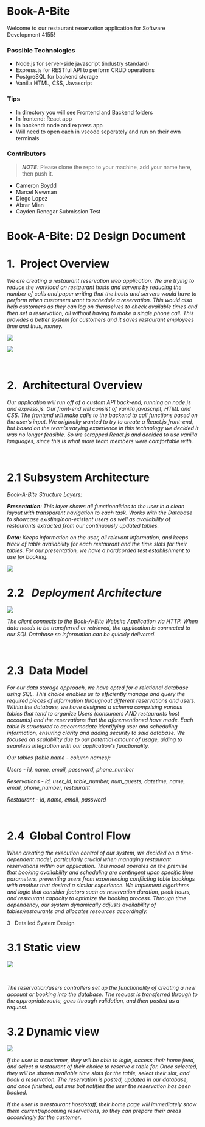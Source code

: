 # Book-A-Bite
 
Welcome to our restaurant reservation application for Software Development 4155!

### Possible Technologies
- Node.js for server-side javascript (industry standard)
- Express.js for RESTful API to perform CRUD operations
- PostgreSQL for backend storage
- Vanilla HTML, CSS, Javascript

### Tips
- In directory you will see Frontend and Backend folders
- In frontend: React app
- In backend: node and express app
- Will need to open each in vscode seperately and run on their own terminals

### Contributors
> **_NOTE:_**  Please clone the repo to your machine, add your name here, then push it.
- Cameron Boydd
- Marcel Newman
- Diego Lopez
- Abrar Mian
- Cayden Renegar Submission Test

# Book-A-Bite: D2 Design Document   

# 1.  Project Overview      

_We are creating a restaurant reservation web application. We are trying to reduce the workload on restaurant hosts and servers by reducing the number of calls and paper writing that the hosts and servers would have to perform when customers want to schedule a reservation. This would also help customers as they can log on themselves to check available times and then set a reservation, all without having to make a single phone call. This provides a better system for customers and it saves restaurant employees time and thus, money._ 

![](https://lh7-us.googleusercontent.com/KQy6RsgLdAvT4m7O1HuUnFaZhtbq21nPK3EIRgswybCD_NHbc8pcs0rME43zVo8EZv8AknVwJtnsw9RGzzI74Ht5zQbnaClOxfMZPMymrkViAR4sn4Om2LNmXjIzGqr_UgxHkY5OADP2gpl8rb9md00)

![](https://lh7-us.googleusercontent.com/Ke8oZRMiv2yDAXtk6vI42-iodCa0WRWpYXO-JswdSllZ4HsEv1J1ktLRnNbxNqV-iT5NzDR_hjrAZOAAgyuf1_4O73E9OjVITy4pOZBoTbjUG9LjlP4f6hGiLYdN33mlYot0bjvKYVXkcnJ0RG8ot0o)

        

# 2.  Architectural Overview       

_Our application will run off of a custom API back-end, running on node.js and express.js. Our front-end will consist of vanilla javascript, HTML and CSS. The frontend will make calls to the backend to call functions based on the user’s input. We originally wanted to try to create a React.js front-end, but based on the team’s varying experience in this technology we decided it was no longer feasible. So we scrapped React.js and decided to use vanilla languages, since this is what more team members were comfortable with._

     

# 2.1 Subsystem Architecture      

_Book-A-Bite Structure Layers:_

**_Presentation_**_: This layer shows all functionalities to the user in a clean layout with transparent navigation to each task. Works with the Database to showcase existing/non-existent users as well as availability of restaurants extracted from our continuously updated tables._

**_Data_**_: Keeps information on the user, all relevant information, and keeps track of table availability for each restaurant and the time slots for their tables. For our presentation, we have a hardcorded test establishment to use for booking._

![](https://lh7-us.googleusercontent.com/iRmcNO_Czhc5eAGZ7GksKucR6jykvniHJKVgeeXB0x3DBLGQJ8eGUt7MFkt32acMr3-2Oikd2iMHpKXxzwLp5JUmQJeetIAzljdd_CGpchZAAVRYcdvTIzyk3BnE7p2CR8kOfkZPOmHZcYwELmPaTfQ)

# 2.2   **_Deployment Architecture_**

![](https://lh7-us.googleusercontent.com/1gdXwrcESoRy26DNOBTQgzXmx_ABfTKn7VdJ-DCUxZhDvi00TxeOSqLsEesHlRl9jnNSfla0sdKgxwDtWvbbM93AqMFzj96J2YnZEYCUdUG0FXluGx3_sIrKV81qwf1Fn-YttoYy5v6RjGMGNhXCL1c)

_The client connects to the Book-A-Bite Website Application via HTTP. When data needs to be transferred or retrieved, the application is connected to our SQL Database so information can be quickly delivered._

           

# 2.3  Data Model

_For our data storage approach, we have opted for a relational database using SQL. This choice enables us to efficiently manage and query the required pieces of information throughout different reservations and users. Within the database, we have designed a schema comprising various tables that tend to organize Users (consumers AND restaurants host accounts) and the reservations that the aforementioned have made. Each table is structured to accommodate identifying user and scheduling information, ensuring clarity and adding security to said database. We focused on scalability due to our potential amount of usage, aiding to seamless integration with our application's functionality._

_Our tables (table name - column names):_

_Users - id, name, email, password, phone\_number_

_Reservations - id, user\_id, table\_number, num\_guests, datetime, name, email, phone\_number, restaurant_

_Restaurant - id, name, email, password_

            

# 2.4  Global Control Flow            

_When creating the execution control of our system, we decided on a time-dependent model, particularly crucial when managing restaurant reservations within our application. This model operates on the premise that booking availability and scheduling are contingent upon specific time parameters, preventing users from experiencing conflicting table bookings with another that desired a similar experience. We implement algorithms and logic that consider factors such as reservation duration, peak hours, and restaurant capacity to optimize the booking process. Through time dependency, our system dynamically adjusts availability of tables/restaurants and allocates resources accordingly._

3   Detailed System Design    

# 3.1 Static view 

![](https://lh7-us.googleusercontent.com/_gABM44CKw2jXM3iJjTM2_B5TcHelmTZAu5Cvb7_IMrh2qqZnLUBjleMP5oXeHX-nFGIoiUFIlnjvLSSV-SEZtUuTfFhjBjLKarH2vq72CIZyHcjQY5iEvrKbPXMQuSUolRAvK63S4Ez2rM-lr0YPpQ)

      

_The reservation/users controllers set up the functionality of creating a new account or booking into the database. The request is transferred through to the appropriate route, goes through validation, and then posted as a request._ 

# 3.2  Dynamic view        

![](https://lh7-us.googleusercontent.com/iwcII-whoHlDlDisB0dMk0KCtVCCm5HxQyJT3PGI_5n6h92vTy66pyGhvvKAVMdcEM6ix2zMMmJNjoWAFW9D8dolBcQJZRGj8VXO65yxyYwgDzG7-ggmGW0apibB6MRbXW2gBHD8ngOG5TTKegGgXq8)

_If the user is a customer, they will be able to login, access their home feed, and select a restaurant of their choice to reserve a table for. Once selected, they will be shown available time slots for the table, select their slot, and book a reservation. The reservation is posted, updated in our database, and once finished, out sms bot notifies the user the reservation has been booked._

_If the user is a restaurant host/staff, their home page will immediately show them current/upcoming reservations, so they can prepare their areas accordingly for the customer_.

